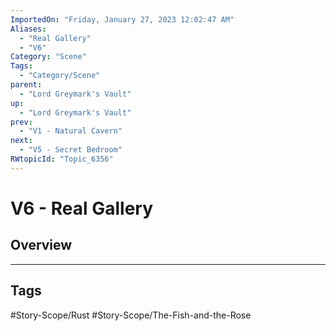 ```yaml
---
ImportedOn: "Friday, January 27, 2023 12:02:47 AM"
Aliases:
  - "Real Gallery"
  - "V6"
Category: "Scene"
Tags:
  - "Category/Scene"
parent:
  - "Lord Greymark's Vault"
up:
  - "Lord Greymark's Vault"
prev:
  - "V1 - Natural Cavern"
next:
  - "V5 - Secret Bedroom"
RWtopicId: "Topic_6356"
---
```

# V6 - Real Gallery
## Overview

---
## Tags
#Story-Scope/Rust #Story-Scope/The-Fish-and-the-Rose


